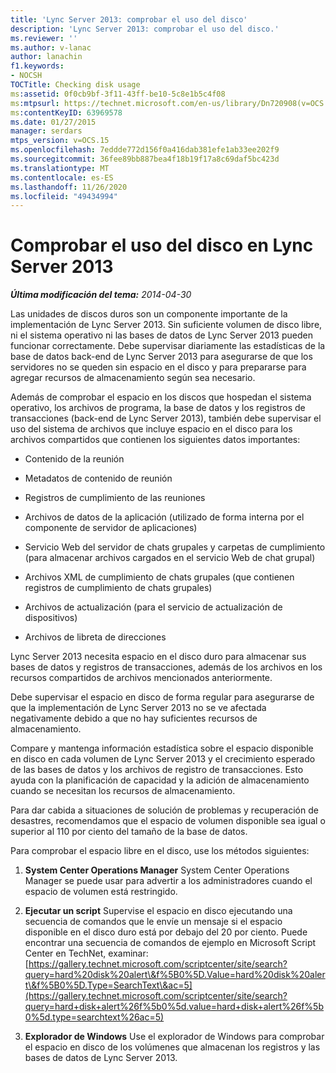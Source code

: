```yaml
---
title: 'Lync Server 2013: comprobar el uso del disco'
description: 'Lync Server 2013: comprobar el uso del disco.'
ms.reviewer: ''
ms.author: v-lanac
author: lanachin
f1.keywords:
- NOCSH
TOCTitle: Checking disk usage
ms:assetid: 0f0cb9bf-3f11-43ff-be10-5c8e1b5c4f08
ms:mtpsurl: https://technet.microsoft.com/en-us/library/Dn720908(v=OCS.15)
ms:contentKeyID: 63969578
ms.date: 01/27/2015
manager: serdars
mtps_version: v=OCS.15
ms.openlocfilehash: 7eddde772d156f0a416dab381efe1ab33ee202f9
ms.sourcegitcommit: 36fee89bb887bea4f18b19f17a8c69daf5bc423d
ms.translationtype: MT
ms.contentlocale: es-ES
ms.lasthandoff: 11/26/2020
ms.locfileid: "49434994"
---
```

# <a name="checking-disk-usage-in-lync-server-2013"></a>Comprobar el uso del disco en Lync Server 2013

<div data-xmlns="http://www.w3.org/1999/xhtml">

<div class="topic" data-xmlns="http://www.w3.org/1999/xhtml" data-msxsl="urn:schemas-microsoft-com:xslt" data-cs="https://msdn.microsoft.com/">

<div data-asp="https://msdn2.microsoft.com/asp">



</div>

<div id="mainSection">

<div id="mainBody">

<span> </span>

_**Última modificación del tema:** 2014-04-30_

Las unidades de discos duros son un componente importante de la implementación de Lync Server 2013. Sin suficiente volumen de disco libre, ni el sistema operativo ni las bases de datos de Lync Server 2013 pueden funcionar correctamente. Debe supervisar diariamente las estadísticas de la base de datos back-end de Lync Server 2013 para asegurarse de que los servidores no se queden sin espacio en el disco y para prepararse para agregar recursos de almacenamiento según sea necesario.

Además de comprobar el espacio en los discos que hospedan el sistema operativo, los archivos de programa, la base de datos y los registros de transacciones (back-end de Lync Server 2013), también debe supervisar el uso del sistema de archivos que incluye espacio en el disco para los archivos compartidos que contienen los siguientes datos importantes:

  - Contenido de la reunión

  - Metadatos de contenido de reunión

  - Registros de cumplimiento de las reuniones

  - Archivos de datos de la aplicación (utilizado de forma interna por el componente de servidor de aplicaciones)

  - Servicio Web del servidor de chats grupales y carpetas de cumplimiento (para almacenar archivos cargados en el servicio Web de chat grupal)

  - Archivos XML de cumplimiento de chats grupales (que contienen registros de cumplimiento de chats grupales)

  - Archivos de actualización (para el servicio de actualización de dispositivos)

  - Archivos de libreta de direcciones

Lync Server 2013 necesita espacio en el disco duro para almacenar sus bases de datos y registros de transacciones, además de los archivos en los recursos compartidos de archivos mencionados anteriormente.

Debe supervisar el espacio en disco de forma regular para asegurarse de que la implementación de Lync Server 2013 no se ve afectada negativamente debido a que no hay suficientes recursos de almacenamiento.

Compare y mantenga información estadística sobre el espacio disponible en disco en cada volumen de Lync Server 2013 y el crecimiento esperado de las bases de datos y los archivos de registro de transacciones. Esto ayuda con la planificación de capacidad y la adición de almacenamiento cuando se necesitan los recursos de almacenamiento.

Para dar cabida a situaciones de solución de problemas y recuperación de desastres, recomendamos que el espacio de volumen disponible sea igual o superior al 110 por ciento del tamaño de la base de datos.

Para comprobar el espacio libre en el disco, use los métodos siguientes:

1.  **System Center Operations Manager**   System Center Operations Manager se puede usar para advertir a los administradores cuando el espacio de volumen está restringido.

2.  **Ejecutar un script**   Supervise el espacio en disco ejecutando una secuencia de comandos que le envíe un mensaje si el espacio disponible en el disco duro está por debajo del 20 por ciento. Puede encontrar una secuencia de comandos de ejemplo en Microsoft Script Center en TechNet, examinar: [https://gallery.technet.microsoft.com/scriptcenter/site/search?query=hard%20disk%20alert\&f%5B0%5D.Value=hard%20disk%20alert\&f%5B0%5D.Type=SearchText\&ac=5](https://gallery.technet.microsoft.com/scriptcenter/site/search?query=hard+disk+alert%26f%5b0%5d.value=hard+disk+alert%26f%5b0%5d.type=searchtext%26ac=5)

3.  **Explorador de Windows**   Use el explorador de Windows para comprobar el espacio en disco de los volúmenes que almacenan los registros y las bases de datos de Lync Server 2013.

</div>

<span> </span>

</div>

</div>

</div>

